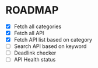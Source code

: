# ROADMAP

- [X] Fetch all categories
- [X] Fetch all API
- [X] Fetch API list based on category
- [ ] Search API based on keyword
- [ ] Deadlink checker
- [ ] API Health status
